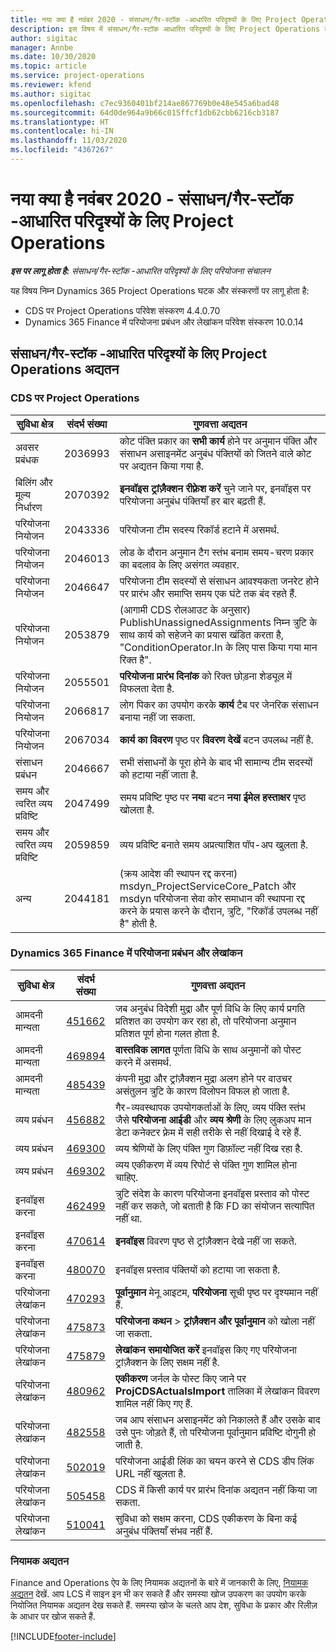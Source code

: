 ```yaml
---
title: नया क्या है नवंबर 2020 - संसाधन/गैर-स्टॉक -आधारित परिदृश्यों के लिए Project Operations
description: इस विषय में संसाधन/गैर-स्टॉक आधारित परिदृश्यों के लिए Project Operations के नवंबर 2020 रिलीज़ में उपलब्ध गुणवत्ता अद्यतनों के बारे में जानकारी दी गई है.
author: sigitac
manager: Annbe
ms.date: 10/30/2020
ms.topic: article
ms.service: project-operations
ms.reviewer: kfend
ms.author: sigitac
ms.openlocfilehash: c7ec9360401bf214ae867769b0e48e545a6bad48
ms.sourcegitcommit: 64d0de964a9b66c015ffcf1db62cbb6216cb3187
ms.translationtype: HT
ms.contentlocale: hi-IN
ms.lasthandoff: 11/03/2020
ms.locfileid: "4367267"
---
```

# <a name="whats-new-november-2020---project-operations-for-resourcenon-stocked-based-scenarios"></a>नया क्या है नवंबर 2020 - संसाधन/गैर-स्टॉक -आधारित परिदृश्यों के लिए Project Operations

_**इस पर लागू होता है:** संसाधन/गैर-स्टॉक -आधारित परिदृश्यों के लिए परियोजना संचालन_

यह विषय निम्न Dynamics 365 Project Operations घटक और संस्करणों पर लागू होता है:

- CDS पर Project Operations परिवेश संस्करण 4.4.0.70
- Dynamics 365 Finance में परियोजना प्रबंधन और लेखांकन परिवेश संस्करण 10.0.14

## <a name="updates-to-project-operations-for-resource-non-stocked-based-scenarios"></a>संसाधन/गैर-स्टॉक -आधारित परिदृश्यों के लिए Project Operations अद्यतन

### <a name="project-operations-on-cds"></a>CDS पर Project Operations

| सुविधा क्षेत्र                 | संदर्भ संख्या | गुणवत्ता अद्यतन                                                                                                                                                                    |
|------------------------------|------------------|-----------------------------------------------------------------------------------------------------------------------------------------------------------------------------------|
|  अवसर प्रबंधक       | 2036993          | कोट पंक्ति प्रकार का **सभी कार्य** होने पर अनुमान पंक्ति और संसाधन असाइनमेंट अनुबंध पंक्तियों को जितने वाले कोट पर अद्यतन किया गया है.                                                 |
| बिलिंग और मूल्य निर्धारण          | 2070392          | **इनवॉइस ट्रांज़ैक्शन रीफ़्रेश करें** चुने जाने पर, इनवॉइस पर परियोजना अनुबंध पंक्तियाँ हर बार बढ़ती हैं.                                                                         |
| परियोजना नियोजन             | 2043336          | परियोजना टीम सदस्य रिकॉर्ड हटाने में असमर्थ.                                                                                                                                  |
| परियोजना नियोजन             | 2046013          | लोड के दौरान अनुमान टैग स्तंभ बनाम समय-चरण प्रकार का बदलाव के लिए असंगत व्यवहार.                                                                                   |
| परियोजना नियोजन             | 2046647          | परियोजना टीम सदस्यों से संसाधन आवश्यकता जनरेट होने पर प्रारंभ और समाप्ति समय एक घंटे तक बंद रहते हैं.                                                                      |
| परियोजना नियोजन             | 2053879          | (आगामी CDS रोलआउट के अनुसार) PublishUnassignedAssignments निम्न त्रुटि के साथ कार्य को सहेजने का प्रयास खंडित करता है, "ConditionOperator.In के लिए पास किया गया मान रिक्त है".                       |
| परियोजना नियोजन             | 2055501          | **परियोजना प्रारंभ दिनांक** को रिक्त छोड़ना शेड्यूल में विफलता देता है.                                                                                                      |
| परियोजना नियोजन             | 2066817          | लोग पिकर का उपयोग करके **कार्य** टैब पर जेनरिक संसाधन बनाया नहीं जा सकता.                                                                                                   |
| परियोजना नियोजन             | 2067034          | **कार्य का विवरण** पृष्ठ पर **विवरण देखें** बटन उपलब्ध नहीं है.                                                                                                       |
| संसाधन प्रबंधन          | 2046667          | सभी संसाधनों के पूरा होने के बाद भी सामान्य टीम सदस्यों को हटाया नहीं जाता है.                                                                                                    |
| समय और त्वरित व्यय प्रविष्टि | 2047499          | समय प्रविष्टि पृष्ठ पर **नया**  बटन **नया ईमेल हस्ताक्षर** पृष्ठ खोलता है.                                                                                               |
| समय और त्वरित व्यय प्रविष्टि | 2059859          | व्यय प्रविष्टि बनाते समय अप्रत्याशित पॉप-अप खुलता है.                                                                                                                         |
| अन्य                        | 2044181          | (क्रय आदेश की स्थापन रद्द करना) msdyn_ProjectServiceCore_Patch और msdyn परियोजना सेवा कोर समाधान की स्थापना रद्द करने के प्रयास करने के दौरान, त्रुटि, "रिकॉर्ड उपलब्ध नहीं है" होती है.  |

### <a name="project-management-and-accounting-in-dynamics-365-finance"></a>Dynamics 365 Finance में परियोजना प्रबंधन और लेखांकन

| सुविधा क्षेत्र        | संदर्भ संख्या | गुणवत्ता अद्यतन                                                                                                                                                            |
|---------------------|------------------|---------------------------------------------------------------------------------------------------------------------------------------------------------------------------|
| आमदनी मान्यता | [451662](https://fix.lcs.dynamics.com/Issue/Details/?bugId=451662)           | जब अनुबंध विदेशी मुद्रा और पूर्ण विधि के लिए कार्य प्रगति प्रतिशत का उपयोग कर रहा हो, तो परियोजना अनुमान प्रतिशत पूर्ण होना गलत होता है.                     |
| आमदनी मान्यता | [469894](https://fix.lcs.dynamics.com/Issue/Details/?bugId=469894)           | **वास्तविक लागत** पूर्णता विधि के साथ अनुमानों को पोस्ट करने में असमर्थ.                                                                                                    |
| आमदनी मान्यता | [485439](https://fix.lcs.dynamics.com/Issue/Details/?bugId=485439)           | कंपनी मुद्रा और ट्रांज़ैक्शन मुद्रा अलग होने पर वाउचर असंतुलन त्रुटि के कारण विलोपन विफल हो जाता है.                                              |
| व्यय प्रबंधन  | [456882](https://fix.lcs.dynamics.com/Issue/Details/?bugId=456822)           | गैर-व्यवस्थापक उपयोगकर्ताओं के लिए, व्यय पंक्ति स्तंभ जैसे **परियोजना आईडी** और **व्यय श्रेणी** के लिए लुकअप मान डेटा कनेक्टर फ़्रेम में सही तरीके से नहीं दिखाई दे रहे हैं. |
| व्यय प्रबंधन  | [469300](https://fix.lcs.dynamics.com/Issue/Details/?bugId=469300)           | व्यय श्रेणियों के लिए पंक्ति गुण डिफ़ॉल्ट नहीं दिख रहा है.                                                                                                         |
| व्यय प्रबंधन  | [469302](https://fix.lcs.dynamics.com/Issue/Details/?bugId=469302)           | व्यय एकीकरण में व्यय रिपोर्ट से पंक्ति गुण शामिल होना चाहिए.                                                                                             |
| इनवॉइस करना           | [462499](https://fix.lcs.dynamics.com/Issue/Details/?bugId=462499)           | त्रुटि संदेश के कारण परियोजना इनवॉइस प्रस्ताव को पोस्ट नहीं कर सकते, जो बताती है कि FD का संयोजन सत्यापित नहीं था.                                                    |
| इनवॉइस करना           | [470614](https://fix.lcs.dynamics.com/Issue/Details/?bugId=470614)           | **इनवॉइस** विवरण पृष्ठ से ट्रांज़ैक्शन देखे नहीं जा सकते.                                                                                                              |
| इनवॉइस करना           | [480070](https://fix.lcs.dynamics.com/Issue/Details/?bugId=480070)           | इनवॉइस प्रस्ताव पंक्तियों को हटाया जा सकता है.                                                                                                                                  |
| परियोजना लेखांकन  | [470293](https://fix.lcs.dynamics.com/Issue/Details/?bugId=470293)           | **पूर्वानुमान** मेनू आइटम, **परियोजना** सूची पृष्ठ पर दृश्यमान नहीं हैं.                                                                                                   |
| परियोजना लेखांकन  | [475873](https://fix.lcs.dynamics.com/Issue/Details/?bugId=475873)           | **परियोजना कथन**   > **ट्रांज़ैक्शन और पूर्वानुमान** को खोला नहीं जा सकता.                                                                                                       |
| परियोजना लेखांकन  | [475879](https://fix.lcs.dynamics.com/Issue/Details/?bugId=475879)           | **लेखांकन समायोजित करें** इनवॉइस किए गए परियोजना ट्रांज़ैक्शन के लिए सक्षम नहीं है.                                                                                                  |
| परियोजना लेखांकन  | [480962](https://fix.lcs.dynamics.com/Issue/Details/?bugId=480962)           | **एकीकरण** जर्नल के पोस्ट किए जाने पर **ProjCDSActualsImport** तालिका में लेखांकन विवरण शामिल नहीं किए गए हैं.                                                  |
| परियोजना लेखांकन  | [482558](https://fix.lcs.dynamics.com/Issue/Details/?bugId=482558)           | जब आप संसाधन असाइनमेंट को निकालते हैं और उसके बाद उसे पुनः जोड़ते हैं, तो परियोजना पूर्वानुमान प्रविष्टि दोगुनी हो जाती है.                                                                            |
| परियोजना लेखांकन  | [502019](https://fix.lcs.dynamics.com/Issue/Details/?bugId=502019)           | परियोजना आईडी लिंक का चयन करने से CDS डीप लिंक URL नहीं खुलता है.                                                                                                         |
| परियोजना लेखांकन  | [505458](https://fix.lcs.dynamics.com/Issue/Details/?bugId=505458)           | CDS में किसी कार्य पर प्रारंभ दिनांक अद्यतन नहीं किया जा सकता.                                                                                                                           |
| परियोजना लेखांकन  | [510041](https://fix.lcs.dynamics.com/Issue/Details/?bugId=510041)           | सुविधा को सक्षम करना, CDS एकीकरण के बिना कई अनुबंध पंक्तियाँ संभव नहीं हैं.                                                                                   |

### <a name="regulatory-updates"></a>नियामक अद्यतन
Finance and Operations ऐप के लिए नियामक अद्यतनों के बारे में जानकारी के लिए, [नियामक अद्यतन](https://docs.microsoft.com/dynamics365/finance/localizations/regulatory-updates) देखें. आप LCS में साइन इन भी कर सकते हैं और समस्या खोज उपकरण का उपयोग करके नियोजित नियामक अद्यतन देख सकते हैं. समस्या खोज के चलते आप देश, सुविधा के प्रकार और रिलीज़ के आधार पर खोज सकते हैं.


[!INCLUDE[footer-include](../includes/footer-banner.md)]